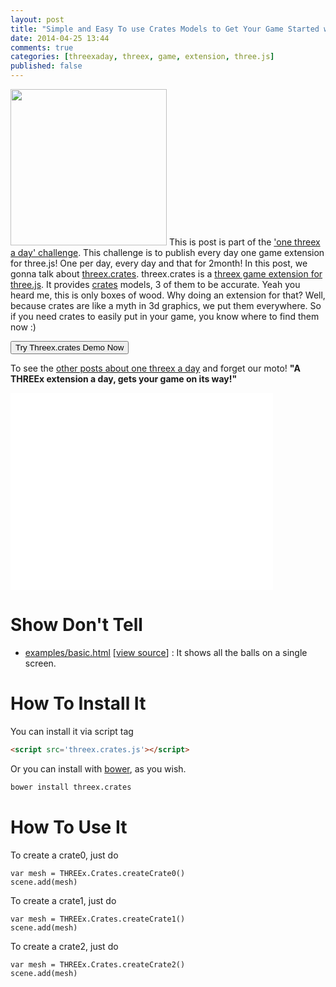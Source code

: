 ```yaml
---
layout: post
title: "Simple and Easy To use Crates Models to Get Your Game Started with THREEx.Crates Game Extension For THREE.js"
date: 2014-04-25 13:44
comments: true
categories: [threexaday, threex, game, extension, three.js]
published: false
---
```


<a href='http://jeromeetienne.github.io/threex.crates/examples/basic.html' target='_blank'><img class="right" src="https://raw.githubusercontent.com/jeromeetienne/threex.crates/master/examples/images/screenshot-threex-crates-512x512.jpg" width="250" height="250"></a>
This is post is part of the ['one threex a day' challenge](/blog/categories/threexaday/). 
This challenge is to publish every day one game extension for three.js!
One per day, every day and that for 2month!
In this post, we gonna talk about 
[threex.crates](http://www.threejsgames.com/extensions/#threex.crates).
threex.crates is a [threex game extension for three.js](http://www.threejsgame.com/extensions/).
It provides [crates](http://en.wikipedia.org/wiki/Crate) models, 3 of them to be accurate.
Yeah you heard me, this is only boxes of wood. Why doing an extension for that?
Well, because crates are like a myth in 3d graphics, we put them everywhere.
So if you need crates to easily put in your game, you know where to find them now :)

<a href='http://jeromeetienne.github.io/threex.crates/examples/basic.html' target='_blank'><input type="button" value='Try Threex.crates Demo Now' /></a>

To see the [other posts about one threex a day](/blog/categories/threexaday/) and forget our moto!
**"A THREEx extension a day, gets your game on its way!"**

<!-- more -->

<iframe width="420" height="315" src="//www.youtube.com/embed/zEmGzBc8nSY" frameborder="0" allowfullscreen></iframe>



Show Don't Tell
===============
* [examples/basic.html](http://jeromeetienne.github.io/threex.crates/examples/basic.html)
\[[view source](https://github.com/jeromeetienne/threex.crates/blob/master/examples/basic.html)\] :
It shows all the balls on a single screen.

How To Install It
=================

You can install it via script tag

```html
<script src='threex.crates.js'></script>
```

Or you can install with [bower](http://bower.io/), as you wish.

```bash
bower install threex.crates
```

How To Use It
=============

To create a crate0, just do

```
var mesh = THREEx.Crates.createCrate0()
scene.add(mesh)
```

To create a crate1, just do

```
var mesh = THREEx.Crates.createCrate1()
scene.add(mesh)
```

To create a crate2, just do

```
var mesh = THREEx.Crates.createCrate2()
scene.add(mesh)
```